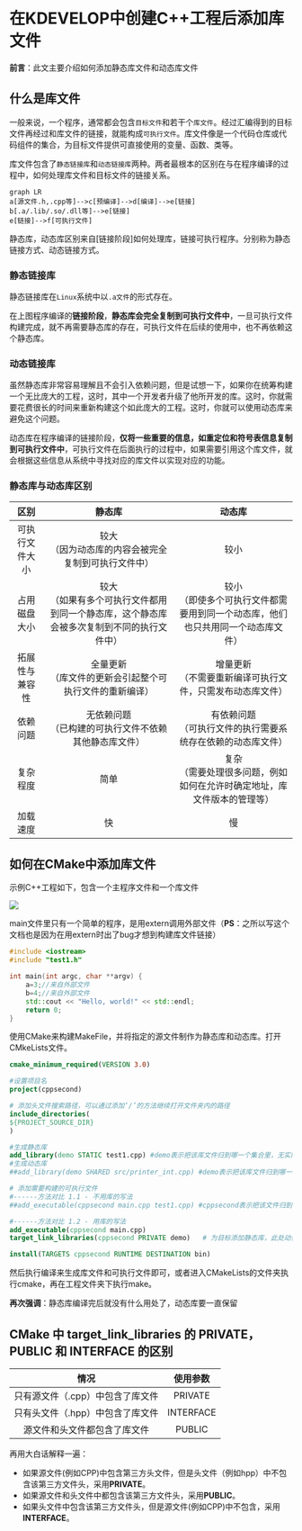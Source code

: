 # 在KDEVELOP中创建C++工程后添加库文件

**前言**：此文主要介绍如何添加静态库文件和动态库文件



## 什么是库文件

一般来说，一个程序，通常都会包含`目标文件`和若干个`库文件`。经过汇编得到的目标文件再经过和库文件的链接，就能构成`可执行文件`。库文件像是一个代码仓库或代码组件的集合，为目标文件提供可直接使用的变量、函数、类等。

库文件包含了`静态链接库`和`动态链接库`两种。两者最根本的区别在与在程序编译的过程中，如何处理库文件和目标文件的链接关系。

```mermaid
graph LR
a[源文件.h,.cpp等]-->c[预编译]-->d[编译]-->e[链接]
b[.a/.lib/.so/.dll等]-->e[链接]
e[链接]-->f[可执行文件]
```

静态库，动态库区别来自[链接阶段]如何处理库，链接可执行程序。分别称为静态链接方式、动态链接方式。



### 静态链接库

静态链接库在`Linux`系统中以`.a文件`的形式存在。

在上图程序编译的**链接阶段**，**静态库会完全复制到可执行文件中**，一旦可执行文件构建完成，就不再需要静态库的存在，可执行文件在后续的使用中，也不再依赖这个静态库。

### 动态链接库

虽然静态库非常容易理解且不会引入依赖问题，但是试想一下，如果你在统筹构建一个无比庞大的工程，这时，其中一个开发者升级了他所开发的库。这时，你就需要花费很长的时间来重新构建这个如此庞大的工程。这时，你就可以使用动态库来避免这个问题。

动态库在程序编译的链接阶段，**仅将一些重要的信息，如重定位和符号表信息复制到可执行文件中**，可执行文件在后面执行的过程中，如果需要引用这个库文件，就会根据这些信息从系统中寻找对应的库文件以实现对应的功能。

### 静态库与动态库区别

|      区别      |                            静态库                            |                            动态库                            |
| :------------: | :----------------------------------------------------------: | :----------------------------------------------------------: |
| 可执行文件大小 |   较大<br />（因为动态库的内容会被完全复制到可执行文件中）   |                             较小                             |
|  占用磁盘大小  | 较大<br />（如果有多个可执行文件都用到同一个静态库，这个静态库会被多次复制到不同的执行文件中） | 较小<br />（即使多个可执行文件都需要用到同一个动态库，他们也只共用同一个动态库文件） |
| 拓展性与兼容性 | 全量更新<br />（库文件的更新会引起整个可执行文件的重新编译） | 增量更新<br />（不需要重新编译可执行文件，只需发布动态库文件） |
|    依赖问题    |  无依赖问题<br />（已构建的可执行文件不依赖其他静态库文件）  | 有依赖问题<br />（可执行文件的执行需要系统存在依赖的动态库文件） |
|    复杂程度    |                             简单                             | 复杂<br />（需要处理很多问题，例如如何在允许时确定地址，库文件版本的管理等） |
|    加载速度    |                              快                              |                              慢                              |

## 如何在CMake中添加库文件

示例C++工程如下，包含一个主程序文件和一个库文件

![](/home/youli/blog/posts/2021/06/02/project_structe.png)

main文件里只有一个简单的程序，是用extern调用外部文件（**PS**：之所以写这个文档也是因为在用extern时出了bug才想到构建库文件链接）	

```c++
#include <iostream>
#include "test1.h"

int main(int argc, char **argv) {
    a=3;//来自外部文件
    b=4;//来自外部文件
    std::cout << "Hello, world!" << std::endl;
    return 0;
}
```

使用CMake来构建MakeFile，并将指定的源文件制作为静态库和动态库。打开CMkeLists文件。

```cmake
cmake_minimum_required(VERSION 3.0)

#设置项目名
project(cppsecond)

# 添加头文件搜索路径，可以通过添加‘/’的方法继续打开文件夹内的路径
include_directories(
${PROJECT_SOURCE_DIR}
)

#生成静态库
add_library(demo STATIC test1.cpp) #demo表示把该库文件归到哪一个集合里，无实际意义，STATIC表示静态，test1.cpp是源文件
#生成动态库
##add_library(demo SHARED src/printer_int.cpp) #demo表示把该库文件归到哪一个集合里，无实际意义，SHARED表示动态，test1.cpp是源文件

# 添加需要构建的可执行文件
#------方法对比 1.1 - 不用库的写法
##add_executable(cppsecond main.cpp test1.cpp) #cppsecond表示把该文件归到哪一个集合里，无实际意义，test1.cpp是库文件

#------方法对比 1.2 - 用库的写法
add_executable(cppsecond main.cpp)
target_link_libraries(cppsecond PRIVATE demo)   # 为目标添加静态库，此处动作为‘链接’库，关于PRIVATE关键字，请看下文解释

install(TARGETS cppsecond RUNTIME DESTINATION bin)

```

然后执行编译来生成库文件和可执行文件即可，或者进入CMakeLists的文件夹执行cmake，再在工程文件夹下执行make。

**再次强调**：静态库编译完后就没有什么用处了，动态库要一直保留



## CMake 中 target_link_libraries 的 PRIVATE，PUBLIC 和 INTERFACE 的区别

|               情况               | 使用参数  |
| :------------------------------: | :-------: |
| 只有源文件（.cpp）中包含了库文件 |  PRIVATE  |
| 只有头文件（.hpp）中包含了库文件 | INTERFACE |
|   源文件和头文件都包含了库文件   |  PUBLIC   |

再用大白话解释一遍：

- 如果源文件(例如CPP)中包含第三方头文件，但是头文件（例如hpp）中不包含该第三方文件头，采用**PRIVATE**。
- 如果源文件和头文件中都包含该第三方文件头，采用**PUBLIC**。
- 如果头文件中包含该第三方文件头，但是源文件(例如CPP)中不包含，采用 **INTERFACE**。


